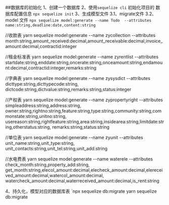 ##数据库的初始化
1、创建一个数据库
2、使用`sequelize cli` 初始化项目的 数据库配置信息
		`npx sequelize init`
3、生成模型文件
	3.1、migrate文件
	3.2、model 文件
	`npx sequelize model:generate --name Todo 
--attributes name:string,deadline:date,content:string `

//收款表
yarn sequelize model:generate --name zycollection --attributes month:string,amount_received:decimal,amount_receivable:decimal,invoice_amount:decimal,contractid:integer

//租金标准表
yarn sequelize model:generate --name zyrentlist --attributes startdate:string,enddate:string,oncerate:string,onceamount:string,endamount:decimal,contractid:integer,remarks:string

//字典表
yarn sequelize model:generate --name zysysdict --attributes dicttype:string,dicttypecode:string,
dictcode:string,dictvalue:string,remarks:string,status:integer

//产权表
yarn sequelize model:generate --name zypropertyright --attributes simpleaddress:string,address:string,
owner:string,rightno:string,feature:string,type:string,community:string,commonstate:string,unitno:string,
usereason:string,rightfeature:string,area:string,insidearea:string,limitdate:string,otherstatus:string,
remarks:string,status:string

//单位表
yarn sequelize model:generate --name zyunit --attributes unit_name:string,unit_type:string,
unit_contacts:string,unit_tel:string,unit_add:string

//水电费表
yarn sequelize model:generate --name waterele --attributes check_month:string,property_add:string,
get_month:string,elecol_amount:decimal,elecheck_amount:decimal,elereceived_amount:decimal,watercol_amount:decimal,
watercheck_amount:decimal,waterreceived_amount:decimal,is_rent:string

4、持久化，模型对应的数据库表
	`npx sequelize db:migrate 
    yarn sequelize db:migrate